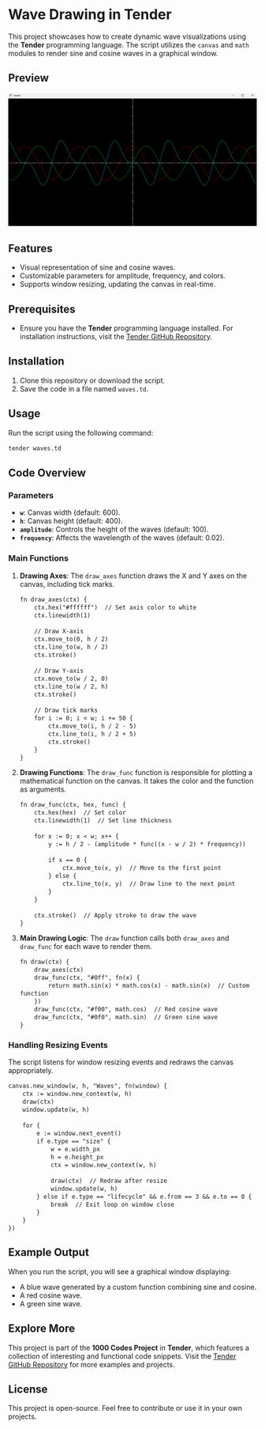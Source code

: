 
# Wave Drawing in Tender

This project showcases how to create dynamic wave visualizations using the **Tender** programming language. The script utilizes the `canvas` and `math` modules to render sine and cosine waves in a graphical window.

## Preview

![preview](./preview.png)

## Features

- Visual representation of sine and cosine waves.
- Customizable parameters for amplitude, frequency, and colors.
- Supports window resizing, updating the canvas in real-time.

## Prerequisites

- Ensure you have the **Tender** programming language installed. For installation instructions, visit the [Tender GitHub Repository](https://github.com/2dprototype/tender).

## Installation

1. Clone this repository or download the script.
2. Save the code in a file named `waves.td`.

## Usage

Run the script using the following command:

```bash
tender waves.td
```

## Code Overview

### Parameters

- **`w`**: Canvas width (default: 600).
- **`h`**: Canvas height (default: 400).
- **`amplitude`**: Controls the height of the waves (default: 100).
- **`frequency`**: Affects the wavelength of the waves (default: 0.02).

### Main Functions

1. **Drawing Axes**:
   The `draw_axes` function draws the X and Y axes on the canvas, including tick marks.

   ```tender
   fn draw_axes(ctx) {
       ctx.hex("#ffffff")  // Set axis color to white
       ctx.linewidth(1)

       // Draw X-axis
       ctx.move_to(0, h / 2)
       ctx.line_to(w, h / 2)
       ctx.stroke()

       // Draw Y-axis
       ctx.move_to(w / 2, 0)
       ctx.line_to(w / 2, h)
       ctx.stroke()

       // Draw tick marks
       for i := 0; i < w; i += 50 {
           ctx.move_to(i, h / 2 - 5)
           ctx.line_to(i, h / 2 + 5)
           ctx.stroke()
       }
   }
   ```

2. **Drawing Functions**:
   The `draw_func` function is responsible for plotting a mathematical function on the canvas. It takes the color and the function as arguments.

   ```tender
   fn draw_func(ctx, hex, func) {
       ctx.hex(hex)  // Set color
       ctx.linewidth(1)  // Set line thickness

       for x := 0; x < w; x++ {
           y := h / 2 - (amplitude * func((x - w / 2) * frequency))

           if x == 0 {
               ctx.move_to(x, y)  // Move to the first point
           } else {
               ctx.line_to(x, y)  // Draw line to the next point
           }
       }

       ctx.stroke()  // Apply stroke to draw the wave
   }
   ```

3. **Main Drawing Logic**:
   The `draw` function calls both `draw_axes` and `draw_func` for each wave to render them.

   ```tender
   fn draw(ctx) {
       draw_axes(ctx)
       draw_func(ctx, "#0ff", fn(x) {
           return math.sin(x) * math.cos(x) - math.sin(x)  // Custom function
       })
       draw_func(ctx, "#f00", math.cos)  // Red cosine wave
       draw_func(ctx, "#0f0", math.sin)  // Green sine wave
   }
   ```

### Handling Resizing Events

The script listens for window resizing events and redraws the canvas appropriately.

```tender
canvas.new_window(w, h, "Waves", fn(window) {
    ctx := window.new_context(w, h)
    draw(ctx)
    window.update(w, h)

    for {
        e := window.next_event()
        if e.type == "size" {
            w = e.width_px
            h = e.height_px
            ctx = window.new_context(w, h)

            draw(ctx)  // Redraw after resize
            window.update(w, h)
        } else if e.type == "lifecycle" && e.from == 3 && e.to == 0 {
            break  // Exit loop on window close
        }
    }
})
```

## Example Output

When you run the script, you will see a graphical window displaying:

- A blue wave generated by a custom function combining sine and cosine.
- A red cosine wave.
- A green sine wave.

## Explore More

This project is part of the **1000 Codes Project** in **Tender**, which features a collection of interesting and functional code snippets. Visit the [Tender GitHub Repository](https://github.com/2dprototype/tender) for more examples and projects.

## License

This project is open-source. Feel free to contribute or use it in your own projects.
